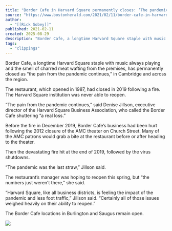 ```yaml
---
title: "Border Cafe in Harvard Square permanently closes: ‘The pandemic was the last straw’"
source: "https://www.bostonherald.com/2021/02/11/border-cafe-in-harvard-square-permanently-closes-the-pandemic-was-the-last-straw/"
author:
  - "[[Rick Sobey]]"
published: 2021-02-11
created: 2025-08-29
description: "Border Cafe, a longtime Harvard Square staple with music always playing and the smell of charred meat wafting throughout, has permanently closed as \"the pain from the pandemic continues\" in Cambridge and across the region."
tags:
  - "clippings"
---
```

Border Cafe, a longtime Harvard Square staple with music always playing and the smell of charred meat wafting from the premises, has permanently closed as “the pain from the pandemic continues,” in Cambridge and across the region.

The restaurant, which opened in 1987, had closed in 2019 following a fire. The Harvard Square institution was never able to reopen.

“The pain from the pandemic continues,” said Denise Jillson, executive director of the Harvard Square Business Association, who called the Border Cafe shuttering “a real loss.”

Before the fire in December 2019, Border Cafe’s business had been hurt following the 2012 closure of the AMC theater on Church Street. Many of the AMC patrons would grab a bite at the restaurant before or after heading to the theater.

Then the devastating fire hit at the end of 2019, followed by the virus shutdowns.

“The pandemic was the last straw,” Jillson said.

The restaurant’s manager was hoping to reopen this spring, but “the numbers just weren’t there,” she said.

“Harvard Square, like all business districts, is feeling the impact of the pandemic and less foot traffic,” Jillson said. “Certainly all of those issues weighed heavily on their ability to reopen.”

The Border Cafe locations in Burlington and Saugus remain open.

![](https://paywall-ad-bucket.s3.amazonaws.com/ad_300_250.jpg)